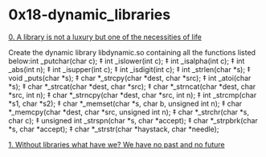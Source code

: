 # 0x18-dynamic_libraries

[0. A library is not a luxury but one of the necessities of life](libdynamic.so)

Create the dynamic library libdynamic.so containing all the functions listed below:int _putchar(char c);
	‡ int _islower(int c);
	‡ int _isalpha(int c);
	‡ int _abs(int n);
	‡ int _isupper(int c);
	‡ int _isdigit(int c);
	‡ int _strlen(char *s);
	‡ void _puts(char *s);
	‡ char *_strcpy(char *dest, char *src);
	‡ int _atoi(char *s);
	‡ char *_strcat(char *dest, char *src);
	‡ char *_strncat(char *dest, char *src, int n);
	‡ char *_strncpy(char *dest, char *src, int n);
	‡ int _strcmp(char *s1, char *s2);
	‡ char *_memset(char *s, char b, unsigned int n);
	‡ char *_memcpy(char *dest, char *src, unsigned int n);
	‡ char *_strchr(char *s, char c);
	‡ unsigned int _strspn(char *s, char *accept);
	‡ char *_strpbrk(char *s, char *accept);
	‡ char *_strstr(char *haystack, char *needle);

[1. Without libraries what have we? We have no past and no future](1-create_dynamic_lib.sh)
